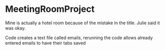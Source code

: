 # MeetingRoomProject
Mine is actually a  hotel room because of the mistake in the title. Julie said it was okay.

Code creates a text file called emails, rerunning the code allows already entered emails to have their tabs saved
